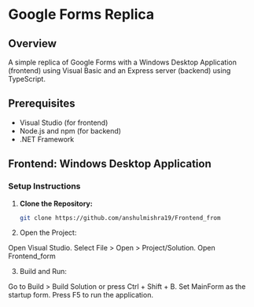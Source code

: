 # Google Forms Replica

## Overview

A simple replica of Google Forms with a Windows Desktop Application (frontend) using Visual Basic and an Express server (backend) using TypeScript.

## Prerequisites

- Visual Studio (for frontend)
- Node.js and npm (for backend)
- .NET Framework

## Frontend: Windows Desktop Application

### Setup Instructions

1. **Clone the Repository:**
   ```bash
   git clone https://github.com/anshulmishra19/Frontend_from

2.  Open the Project:

Open Visual Studio.
Select File > Open > Project/Solution.
Open Frontend_form

3. Build and Run:

Go to Build > Build Solution or press Ctrl + Shift + B.
Set MainForm as the startup form.
Press F5 to run the application.

